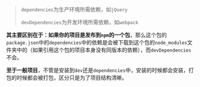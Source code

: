 >`dependencies`为生产环境所需依赖，如`jQuery`
>
>`devDependencies`为开发环境所需依赖，如`webpack`

**其主要区别在于：如果你的项目是发布到`npm`的一个包**，那么这个包的`package.json`中的`dependencies`中的依赖是会被下载到这个包的`node_modules`文件夹中的（如果引用这个包的项目本身没有同版本的依赖），而`devDependencies`不会。

**至于一般项目**，不管是安装到`dev`还是`dependencies`中，安装的时候都会安装，打包的时候都会被打包，区分只是为了项目结构清晰。
